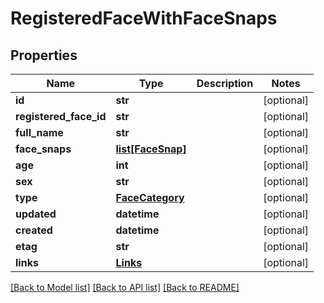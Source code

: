 # RegisteredFaceWithFaceSnaps

## Properties
Name | Type | Description | Notes
------------ | ------------- | ------------- | -------------
**id** | **str** |  | [optional] 
**registered_face_id** | **str** |  | [optional] 
**full_name** | **str** |  | [optional] 
**face_snaps** | [**list[FaceSnap]**](FaceSnap.md) |  | [optional] 
**age** | **int** |  | [optional] 
**sex** | **str** |  | [optional] 
**type** | [**FaceCategory**](FaceCategory.md) |  | [optional] 
**updated** | **datetime** |  | [optional] 
**created** | **datetime** |  | [optional] 
**etag** | **str** |  | [optional] 
**links** | [**Links**](Links.md) |  | [optional] 

[[Back to Model list]](../README.md#documentation-for-models) [[Back to API list]](../README.md#documentation-for-api-endpoints) [[Back to README]](../README.md)


